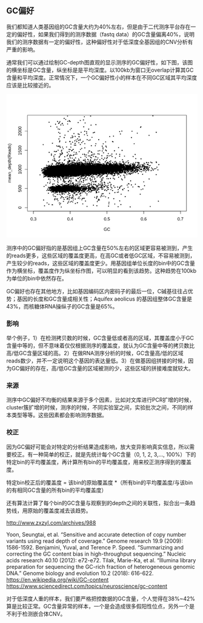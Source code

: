 ## GC偏好

我们都知道人类基因组的GC含量大约为40%左右，但是由于二代测序平台存在一定的偏好性，如果我们得到的测序数据（fastq data）的GC含量偏离40%，说明我们的测序数据有一定的偏好性，这种偏好性对于低深度全基因组的CNV分析有严重的影响。

通常我们可以通过绘制GC-depth图直观的显示测序的GC偏好性，如下图，该图的横坐标是GC含量，纵坐标是是平均深度。以100kb为窗口无overlap计算其GC含量和平均深度。正常情况下，一个GC偏好性小的样本在不同GC区域其平均深度应该是比较接近的。

![](./pics/20210504.jpg)

测序中的GC偏好指的是基因组上GC含量在50%左右的区域更容易被测到，产生的reads更多，这些区域的覆盖度更高，在高GC或者低GC区域，不容易被测到，产生较少的reads，这些区域的覆盖度更少。用基因组单位长度的bin中的GC含量作为横坐标，覆盖度作为纵坐标作图，可以明显的看到该趋势。这种趋势在100kb为单位的bin中依然存在。

GC偏好也存在其他地方，比如基因编码区内密码子的最后一位，C碱基往往占优势；基因的长度和GC含量成相关性；Aquifex aeolicus 的基因组整体GC含量是43%，而核糖体RNA操纵子的GC含量是65%。

### 影响
举个例子，1）在检测拷贝数的时候，GC含量低或者高的区域，其覆盖度小于GC含量中等的，但不意味着仅仅根据测序的覆盖度，就认为GC含量中等的拷贝数比高/低GC含量区域的高。2）在做RNA测序分析的时候，GC含量高/低的区域reads数少，并不一定说明这个基因的表达量低。3）在做基因组拼接的时候，因为GC偏好的存在，高/低GC含量的区域被测的少，这些区域的拼接难度就较大。

### 来源
测序中GC偏好不均衡的结果来源于多个因素，比如对文库进行PCR扩增的时候，cluster簇扩增的时候，测序的时候，不同实验室之间，实验批次之间，不同的样本类型等等。这些因素都会影响测序数据。

### 校正
因为GC偏好可能会对特定的分析结果造成影响，放大变异影响真实信息，所以需要校正。有一种简单的校正，就是先统计每个GC含量（0, 1, 2, 3,…, 100%）下的特定bin的平均覆盖度，再计算所有bin的平均覆盖度，用来校正测序得到的覆盖度。

特定bin校正后的覆盖度 = 该bin的原始覆盖度 *（所有bin的平均覆盖度/与该bin的有相同GC含量的所有bin的平均覆盖度）

还有算法计算了每个bin的GC含量与观察到的depth之间的关联性，拟合出一条趋势线，用原始的覆盖度减去该趋势。

http://www.zxzyl.com/archives/988

Yoon, Seungtai, et al. “Sensitive and accurate detection of copy number variants using read depth of coverage.” Genome research 19.9 (2009): 1586-1592.
Benjamini, Yuval, and Terence P. Speed. “Summarizing and correcting the GC content bias in high-throughput sequencing.” Nucleic acids research 40.10 (2012): e72-e72.
Tilak, Marie-Ka, et al. “Illumina library preparation for sequencing the GC-rich fraction of heterogeneous genomic DNA.” Genome biology and evolution 10.2 (2018): 616-622.
https://en.wikipedia.org/wiki/GC-content
https://www.sciencedirect.com/topics/neuroscience/gc-content

对于低深度人重的样本，我们要严格把控数据的GC含量，个人觉得在38%~42%算是比较正常。GC含量异常的样本，一个是会造成很多假阳性位点，另外一个是不利于检测嵌合体CNV。